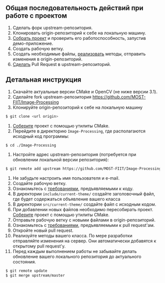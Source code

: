 ## Общая последовательность действий при работе с проектом

  1. Сделать форк upstream-репозитория.
  1. Клонировать origin-репозиторий к себе на локальную машину.
  1. [Собрать проект](README_2.md) и проверить его работоспособность, запустив демо-приложение.
  1. Создать рабочую ветку.
  1. Создать необходимые файлы, [реализовать](README_3.md) методы, отправить изменения в origin-репозиторий.
  1. [Сделать](README_4.md) Pull Request в upstream-репозиторий.
  
  
## Детальная инструкция

  1. Скачайте актуальные версии CMake и OpenCV (не ниже версии 3.1).
  1. Сделайте fork upstream-репозитория <https://github.com/MOST-FIIT/Image-Processing>
  1. Клонируйте origin-репозиторий к себе на локальную машину
  
  ```bash
  $ git clone <url origin>
  ```
  1. [Соберите](README_2.md) проект с помощью утилиты CMake. 
  1. Перейдите в директорию `Image-Processing`, где располагаются исходный код программы:

  ```bash
  $ cd ./Image-Processing
  ```
  1. Настройте адрес upstream-репозитория (потребуется при обновлении локальной
     версии репозитория):

  ```bash
  $ git remote add upstream https://github.com/MOST-FIIT/Image-Processing
  ```
  1. Не забудьте настроить имя пользователя и e-mail.
  1. Создайте рабочую ветку.
  1. Ознакомьтесь с [требованиями](README_3.md), предъявляемыми к коду.
  1. В директории `include/current-theme/` создайте заголовочный файл, где будет содержаться объявление вашего класса
  1. В директории `src/current-theme/` создайте файл с исходным кодом.
  1. При добавлении новых файлов необходимо пересобирать проект. [Соберите](README_2.md) проект с помощью утилиты CMake. 
  1. Отправьте рабочую ветку с новыми файлами в origin-репозиторий. 
  1. Ознакомьтесь с [требованиями](README_4.md), предъявляемыми к pull request'ам.
  1. Откройте новый pull request.
  1. Реализуйте методы вашего класса. По мере разработки отправляйте изменения на сервер. Они автоматически добавятся к открытому pull request'у.
  1. Перед каждым выполнением работы не забывайте делать обновление вашего локального репозитория до актуального состояния.
  
  ```bash
  $ git remote update
  $ git merge upstream/master
  ```
  
  
